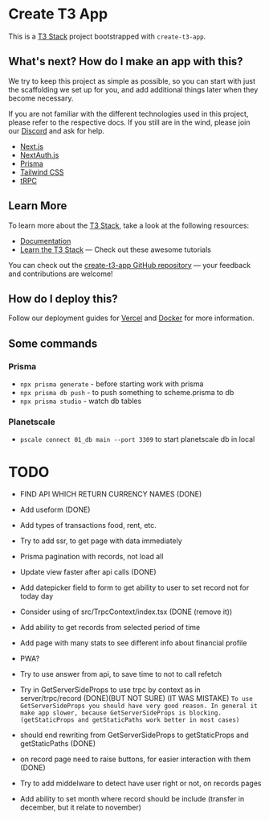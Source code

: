 # Create T3 App

This is a [T3 Stack](https://create.t3.gg/) project bootstrapped with `create-t3-app`.

## What's next? How do I make an app with this?

We try to keep this project as simple as possible, so you can start with just the scaffolding we set up for you, and add additional things later when they become necessary.

If you are not familiar with the different technologies used in this project, please refer to the respective docs. If you still are in the wind, please join our [Discord](https://t3.gg/discord) and ask for help.

- [Next.js](https://nextjs.org)
- [NextAuth.js](https://next-auth.js.org)
- [Prisma](https://prisma.io)
- [Tailwind CSS](https://tailwindcss.com)
- [tRPC](https://trpc.io)

## Learn More

To learn more about the [T3 Stack](https://create.t3.gg/), take a look at the following resources:

- [Documentation](https://create.t3.gg/)
- [Learn the T3 Stack](https://create.t3.gg/en/faq#what-learning-resources-are-currently-available) — Check out these awesome tutorials

You can check out the [create-t3-app GitHub repository](https://github.com/t3-oss/create-t3-app) — your feedback and contributions are welcome!

## How do I deploy this?

Follow our deployment guides for [Vercel](https://create.t3.gg/en/deployment/vercel) and [Docker](https://create.t3.gg/en/deployment/docker) for more information.

## Some commands

### Prisma

- `npx prisma generate` - before starting work with prisma
- `npx prisma db push` - to push something to scheme.prisma to db
- `npx prisma studio` - watch db tables

### Planetscale

- `pscale connect 01_db main --port 3309` to start planetscale db in local

# TODO

- FIND API WHICH RETURN CURRENCY NAMES (DONE)
- Add useform (DONE)
- Add types of transactions food, rent, etc.
- Try to add ssr, to get page with data immediately
- Prisma pagination with records, not load all
- Update view faster after api calls (DONE)
- Add datepicker field to form to get ability to user to set record not for today day
- Consider using of src/TrpcContext/index.tsx (DONE (remove it))
- Add ability to get records from selected period of time
- Add page with many stats to see different info about financial profile
- PWA?
- Try to use answer from api, to save time to not to call refetch
- Try in GetServerSideProps to use trpc by context as in server/trpc/record (DONE)(BUT NOT SURE) (IT WAS MISTAKE)
  `To use GetServerSideProps you should have very good reason. In general it make app slower, because GetServerSideProps is blocking. (getStaticProps and getStaticPaths work better in most cases)`

- should end rewriting from GetServerSideProps to getStaticProps and getStaticPaths (DONE)
- on record page need to raise buttons, for easier interaction with them (DONE)
- Try to add middelware to detect have user right or not, on records pages
- Add ability to set month where record should be include (transfer in december, but it relate to november)
